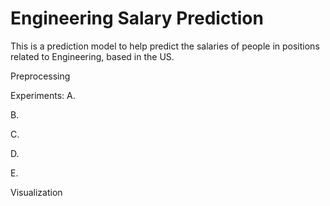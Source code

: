 # Engineering Salary Prediction

This is a prediction model to help predict the salaries of people in positions related to Engineering, based in the US. 

Preprocessing


Experiments:
A. 

B. 

C.

D.

E.

Visualization   